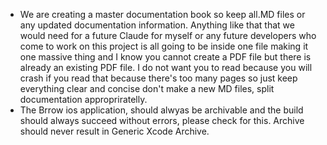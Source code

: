 - We are creating a master documentation book so keep all.MD files or any updated documentation information. Anything like that that we would need for a future Claude for myself or any future developers who come to work on this project is all going to be inside one file making it one massive thing and I know you cannot create a PDF file but there is already an existing PDF file. I do not want you to read because you will crash if you read that because there's too many pages so just keep everything clear and concise don't make a new MD files, split documentation appropriratelly.
- The Brrow ios application, should alwyas be archivable and the build should always succeed without errors, please check for this. Archive should never result in Generic Xcode Archive.